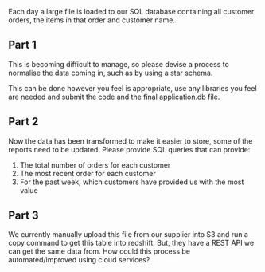
Each day a large file is loaded to our SQL database containing all customer orders, the items in that order and customer name.

## Part 1

This is becoming difficult to manage, so please devise a process to normalise the data coming in, such as by using a star schema.

This can be done however you feel is appropriate, use any libraries you feel are needed and submit the code and the final application.db file.

## Part 2

Now the data has been transformed to make it easier to store, some of the reports need to be updated. Please provide SQL queries that can provide:

1) The total number of orders for each customer
2) The most recent order for each customer
3) For the past week, which customers have provided us with the most value

## Part 3

We currently manually upload this file from our supplier into S3 and run a copy command to get this table into redshift. But, they have a REST API we can get the same data from. How could this process be automated/improved using cloud services?
